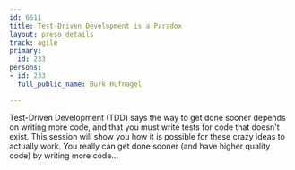 ```yaml
---
id: 6611
title: Test-Driven Development is a Paradox
layout: preso_details
track: agile
primary:
  id: 233
persons:
- id: 233
  full_public_name: Burk Hufnagel

---
```

Test-Driven Development (TDD) says the way to get done sooner depends on writing more code, and that you must write tests for code that doesn't exist. This session will show you how it is possible for these 
crazy ideas to actually work. You really can get done sooner (and have higher quality code) by writing more code...